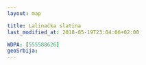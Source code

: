 ```yaml
---
layout: map

title: Lalinačka slatina
last_modified_at: 2018-05-19T23:04:06+02:00

WDPA: [555588626]
geoSrbija:
---
```

